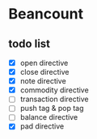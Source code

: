 # Beancount


## todo list
 - [x] open directive
 - [x] close directive
 - [x] note directive
 - [x] commodity directive
 - [ ] transaction directive
 - [ ] push tag & pop tag
 - [ ] balance directive
 - [x] pad directive